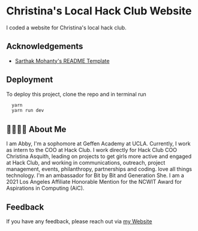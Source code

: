# Christina's Local Hack Club Website

I coded a website for Christina's local hack club. 


## Acknowledgements

 - [Sarthak Mohanty's README Template](https://github.com/sarthaktexas/perfect)



## Deployment

To deploy this project, clone the repo and in terminal run

```bash
  yarn
  yarn run dev
```


## 💖👩🏻‍💻 About Me
I am Abby, I'm a sophomore at Geffen Academy at UCLA. Currently, I work as intern to the COO at Hack Club. I work directly for Hack Club COO Christina Asquith, leading on projects to get girls more active and engaged at Hack Club, and working in communications, outreach, project management, events, philanthropy, partnerships and coding.
 love all things technology. I'm an ambassador for Bit by Bit and Generation She. I am a 2021 Los Angeles Affiliate Honorable Mention for the NCWIT Award for Aspirations in Computing (AiC).

## Feedback

If you have any feedback, please reach out via [my Website](abbyfischler.com)

